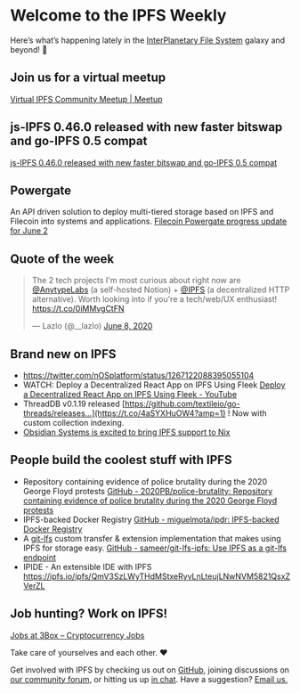 # Welcome to the IPFS Weekly

Here’s what’s happening lately in the [InterPlanetary File System](https://ipfs.io/) galaxy and beyond! 🚀

## Join us for a virtual meetup
[Virtual IPFS Community Meetup | Meetup](https://www.meetup.com/San-Francisco-IPFS/events/271042788/)


## js-IPFS 0.46.0 released with new faster bitswap and go-IPFS 0.5 compat
[js-IPFS 0.46.0 released with new faster bitswap and go-IPFS 0.5 compat](https://blog.ipfs.io/2020-06-08-js-ipfs-0-46/)


## Powergate
An API driven solution to deploy multi-tiered storage based on IPFS and Filecoin into systems and applications.
[Filecoin Powergate progress update for June 2](https://blog.textile.io/filecoin-tools-progress-update-june-2/)


## Quote of the week
<blockquote class="twitter-tweet"><p lang="en" dir="ltr">The 2 tech projects I&#39;m most curious about right now are <a href="https://twitter.com/AnytypeLabs?ref_src=twsrc%5Etfw">@AnytypeLabs</a> (a self-hosted Notion) + <a href="https://twitter.com/IPFS?ref_src=twsrc%5Etfw">@IPFS</a> (a decentralized HTTP alternative). Worth looking into if you&#39;re a tech/web/UX enthusiast! <a href="https://t.co/0iMMvgCtFN">https://t.co/0iMMvgCtFN</a></p>&mdash; Lazlo (@__lazlo) <a href="https://twitter.com/__lazlo/status/1270018093952176130?ref_src=twsrc%5Etfw">June 8, 2020</a></blockquote> <script async src="https://platform.twitter.com/widgets.js" charset="utf-8"></script>


## Brand new on IPFS
* https://twitter.com/nOSplatform/status/1267122088395055104
* WATCH: Deploy a Decentralized React App on IPFS Using Fleek [Deploy a Decentralized React App on IPFS Using Fleek - YouTube](https://www.youtube.com/watch?time_continue=3&v=7JW5Mms6DR4&feature=emb_logo)
* ThreadDB v0.1.19 released  [https://github.com/textileio/go-threads/releases…](https://t.co/4aSYXHuOW4?amp=1) ! Now with custom collection indexing.
* [Obsidian Systems is excited to bring IPFS support to Nix](https://discourse.nixos.org/t/obsidian-systems-is-excited-to-bring-ipfs-support-to-nix/7375) 


## People build the coolest stuff with IPFS
* Repository containing evidence of police brutality during the 2020 George Floyd protests [GitHub - 2020PB/police-brutality: Repository containing evidence of police brutality during the 2020 George Floyd protests](https://github.com/2020PB/police-brutality)
* IPFS-backed Docker Registry [GitHub - miguelmota/ipdr: IPFS-backed Docker Registry](https://github.com/miguelmota/ipdr)
* A  [git-lfs](https://git-lfs.github.com/)  custom transfer & extension implementation that makes using IPFS for storage easy. [GitHub - sameer/git-lfs-ipfs: Use IPFS as a git-lfs endpoint](https://github.com/sameer/git-lfs-ipfs)
* IPIDE - An extensible IDE with IPFS https://ipfs.io/ipfs/QmV3SzLWyTHdMStxeRyvLnLteujLNwNVM5821QsxZVerZL


## Job hunting? Work on IPFS!
[Jobs at 3Box – Cryptocurrency Jobs](https://cryptocurrencyjobs.co/startups/3box/)


Take care of yourselves and each other. ❤️

Get involved with IPFS by checking us out on [GitHub](https://github.com/ipfs), joining discussions on [our community forum](https://discuss.ipfs.io/), or hitting us up [in chat](https://riot.im/app/#/room/#ipfs:matrix.org). Have a suggestion? [Email us.](mailto:newsletter@ipfs.io)
